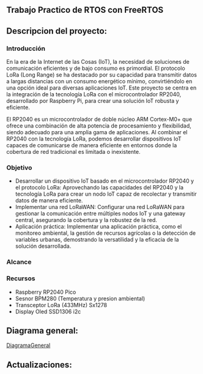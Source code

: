 ## Trabajo Practico de RTOS con FreeRTOS

## Descripcion del proyecto:

### Introducción

En la era de la Internet de las Cosas (IoT), la necesidad de soluciones de comunicación eficientes y de bajo consumo es primordial. El protocolo LoRa (Long Range) se ha destacado por su capacidad para transmitir datos a largas distancias con un consumo energético mínimo, convirtiéndolo en una opción ideal para diversas aplicaciones IoT. Este proyecto se centra en la integración de la tecnología LoRa con el microcontrolador RP2040, desarrollado por Raspberry Pi, para crear una solución IoT robusta y eficiente.

El RP2040 es un microcontrolador de doble núcleo ARM Cortex-M0+ que ofrece una combinación de alta potencia de procesamiento y flexibilidad, siendo adecuado para una amplia gama de aplicaciones. Al combinar el RP2040 con la tecnología LoRa, podemos desarrollar dispositivos IoT capaces de comunicarse de manera eficiente en entornos donde la cobertura de red tradicional es limitada o inexistente.

### Objetivo 

- Desarrollar un dispositivo IoT basado en el microcontrolador RP2040 y el protocolo LoRa: Aprovechando las capacidades del RP2040 y la tecnología LoRa para crear un nodo IoT capaz de recolectar y transmitir datos de manera eficiente.
-  Implementar una red LoRaWAN: Configurar una red LoRaWAN para gestionar la comunicación entre múltiples nodos IoT y una gateway central, asegurando la cobertura y la robustez de la red.
-  Aplicación práctica: Implementar una aplicación práctica, como el monitoreo ambiental, la gestión de recursos agrícolas o la detección de variables urbanas, demostrando la versatilidad y la eficacia de la solución desarrollada.

### Alcance 

### Recursos 

- Raspberry RP2040 Pico 
- Sesnor BPM280 (Temperatura y presion ambiental)
- Transceptor LoRa (433MHz) Sx1278
- Display Oled SSD1306 i2c
  
## Diagrama general:
[DiagramaGeneral](https://github.com/sequeirandres/embeddedAndRTTP/tree/main/RP2040-tp/imag/rp2040-tp.png)

## Actualizaciones:



